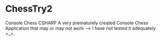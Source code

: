 # ChessTry2
Console Chess CSHARP
A very prematurely created Console Chess Application that may or may not work --> I have not tested it adequately >_<. 
